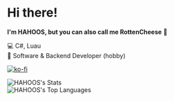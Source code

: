 # Hi there!

**I'm HAHOOS, but you can also call me RottenCheese** 🧀 

💻 C#, Luau <br />
🤖 Software & Backend Developer (hobby) <br />

[![ko-fi](https://ko-fi.com/img/githubbutton_sm.svg)](https://ko-fi.com/R6R112PZVK)

![HAHOOS's Stats](https://github-readme-stats.vercel.app/api?username=HAHOOS&theme=dracula&show_icons=true&hide_border=true&count_private=true) <br/>
![HAHOOS's Top Languages](https://github-readme-stats.vercel.app/api/top-langs/?username=HAHOOS&theme=dracula&show_icons=true&hide_border=true&layout=compact)

